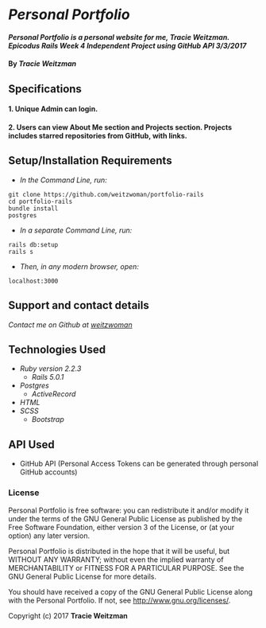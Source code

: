 # _Personal Portfolio_

#### _Personal Portfolio is a personal website for me, Tracie Weitzman. Epicodus Rails Week 4 Independent Project using GitHub API 3/3/2017_

#### By _**Tracie Weitzman**_

## Specifications

#### 1. Unique Admin can login.

#### 2. Users can view About Me section and Projects section. Projects includes starred repositories from GitHub, with links.  

## Setup/Installation Requirements

* _In the Command Line, run:_
```
git clone https://github.com/weitzwoman/portfolio-rails
cd portfolio-rails
bundle install
postgres
```

* _In a separate Command Line, run:_
```
rails db:setup
rails s
```
* _Then, in any modern browser, open:_
```
localhost:3000
```

## Support and contact details

_Contact me on Github at [weitzwoman](https://github.com/weitzwoman)_

## Technologies Used

* _Ruby version 2.2.3_
  * _Rails 5.0.1_
* _Postgres_
  * _ActiveRecord_
* _HTML_
* _SCSS_
  * _Bootstrap_

## API Used

* GitHub API (Personal Access Tokens can be generated through personal GitHub accounts)

### License

Personal Portfolio is free software: you can redistribute it and/or modify it under the terms of the GNU General Public License as published by the Free Software Foundation, either version 3 of the License, or (at your option) any later version.

Personal Portfolio is distributed in the hope that it will be useful, but WITHOUT ANY WARRANTY; without even the implied warranty of MERCHANTABILITY or FITNESS FOR A PARTICULAR PURPOSE. See the GNU General Public License for more details.

You should have received a copy of the GNU General Public License along with the Personal Portfolio. If not, see http://www.gnu.org/licenses/.

Copyright (c) 2017 **Tracie Weitzman**
